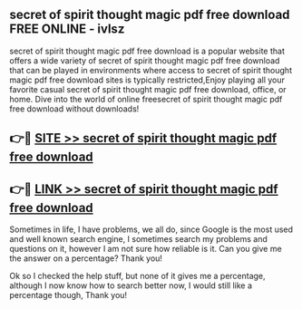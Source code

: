 ## secret of spirit thought magic pdf free download FREE ONLINE - ivlsz

secret of spirit thought magic pdf free download is a popular website that offers a wide variety of secret of spirit thought magic pdf free download that can be played in environments where access to secret of spirit thought magic pdf free download sites is typically restricted,Enjoy playing all your favorite casual secret of spirit thought magic pdf free download, office, or home. Dive into the world of online freesecret of spirit thought magic pdf free download without downloads!

## 👉🔴 [SITE >> secret of spirit thought magic pdf free download](http://news.freeplayer.one?title=secret_of_spirit_thought_magic_pdf_free_download&ref=FRRE)

## 👉🔴 [LINK >> secret of spirit thought magic pdf free download](http://news.freeplayer.one?title=secret_of_spirit_thought_magic_pdf_free_download&ref=FREE)

Sometimes in life, I have problems, we all do, since Google is the most used and well known search engine, I sometimes search my problems and questions on it, however I am not sure how reliable is it. Can you give me the answer on a percentage? Thank you!

Ok so I checked the help stuff, but none of it gives me a percentage, although I now know how to search better now, I would still like a percentage though, Thank you!
